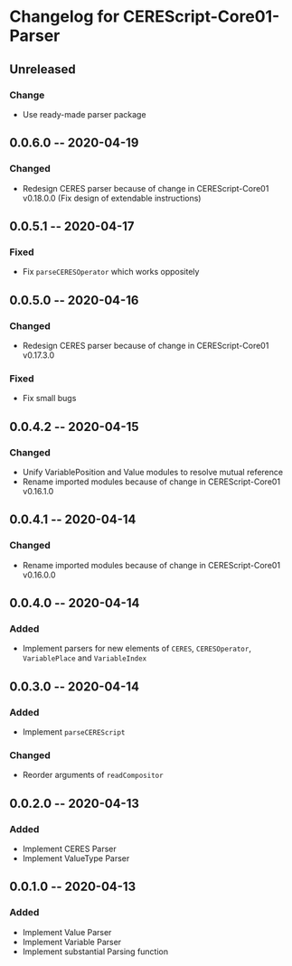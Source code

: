 Changelog for CEREScript-Core01-Parser
====

## Unreleased

### Change
* Use ready-made parser package


## 0.0.6.0 -- 2020-04-19

### Changed
* Redesign CERES parser because of change in CEREScript-Core01 v0.18.0.0 (Fix design of extendable instructions)


## 0.0.5.1 -- 2020-04-17

### Fixed
* Fix `parseCERESOperator` which works oppositely


## 0.0.5.0 -- 2020-04-16

### Changed
* Redesign CERES parser because of change in CEREScript-Core01 v0.17.3.0

### Fixed
* Fix small bugs


## 0.0.4.2 -- 2020-04-15

### Changed
* Unify VariablePosition and Value modules to resolve mutual reference
* Rename imported modules because of change in CEREScript-Core01 v0.16.1.0


## 0.0.4.1 -- 2020-04-14

### Changed
* Rename imported modules because of change in CEREScript-Core01 v0.16.0.0


## 0.0.4.0 -- 2020-04-14

### Added
* Implement parsers for new elements of `CERES`, `CERESOperator`, `VariablePlace` and `VariableIndex`


## 0.0.3.0 -- 2020-04-14

### Added
* Implement `parseCEREScript`

### Changed
* Reorder arguments of `readCompositor`


## 0.0.2.0 -- 2020-04-13

### Added
* Implement CERES Parser
* Implement ValueType Parser


## 0.0.1.0 -- 2020-04-13

### Added
* Implement Value Parser
* Implement Variable Parser
* Implement substantial Parsing function
